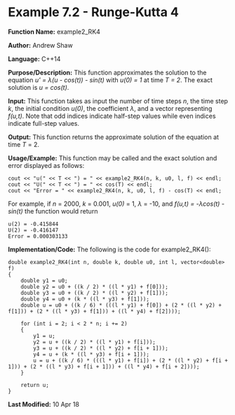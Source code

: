 # Example 7.2 - Runge-Kutta 4

**Function Name:** example2_RK4

**Author:** Andrew Shaw

**Language:** C++14

**Purpose/Description:** This function approximates the solution to the equation *u' = &lambda;(u - cos(t)) - sin(t)* with *u(0) = 1* at time *T = 2*. The exact solution is *u = cos(t)*.

**Input:** This function takes as input the number of time steps *n*, the time step *k*, the initial condition *u(0)*, the coefficient *&lambda;*, and a vector representing *f(u,t)*. Note that odd indices indicate half-step values while even indices indicate full-step values.

**Output:** This function returns the approximate solution of the equation at time *T* = 2.

**Usage/Example:** This function may be called and the exact solution and error displayed as follows:
~~~~
cout << "u(" << T << ") = " << example2_RK4(n, k, u0, l, f) << endl;
cout << "U(" << T << ") = " << cos(T) << endl;
cout << "Error = " << example2_RK4(n, k, u0, l, f) - cos(T) << endl;
~~~~
For example, if *n* = 2000, *k* = 0.001, *u(0)* = 1, *&lambda;* = -10, and *f(u,t) = -&lambda;cos(t) - sin(t)* the function would return
~~~~
u(2) = -0.415844
U(2) = -0.416147
Error = 0.000303133
~~~~
**Implementation/Code:** The following is the code for example2_RK4():
~~~~
double example2_RK4(int n, double k, double u0, int l, vector<double> f)
{
	double y1 = u0;
	double y2 = u0 + ((k / 2) * ((l * y1) + f[0]));
	double y3 = u0 + ((k / 2) * ((l * y2) + f[1]));
	double y4 = u0 + (k * ((l * y3) + f[1]));
	double u = u0 + ((k / 6) * (((l * y1) + f[0]) + (2 * ((l * y2) + f[1])) + (2 * ((l * y3) + f[1])) + ((l * y4) + f[2])));

	for (int i = 2; i < 2 * n; i += 2)
	{
		y1 = u;
		y2 = u + ((k / 2) * ((l * y1) + f[i]));
		y3 = u + ((k / 2) * ((l * y2) + f[i + 1]));
		y4 = u + (k * ((l * y3) + f[i + 1]));
		u = u + ((k / 6) * (((l * y1) + f[i]) + (2 * ((l * y2) + f[i + 1])) + (2 * ((l * y3) + f[i + 1])) + ((l * y4) + f[i + 2])));
	}

	return u;
}
~~~~
**Last Modified:** 10 Apr 18
